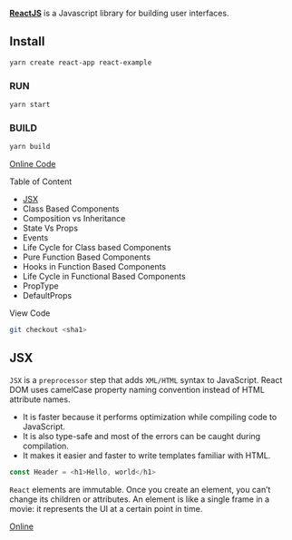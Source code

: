 [**ReactJS**](https://reactjs.org/) is a Javascript library for building user interfaces.

## Install

```bash
yarn create react-app react-example
```

### RUN

```bash
yarn start
```

### BUILD

```bash
yarn build
```

[Online Code](https://stackblitz.com/)

Table of Content

- [JSX](#jsx)
- Class Based Components
- Composition vs Inheritance
- State Vs Props
- Events
- Life Cycle for Class based Components
- Pure Function Based Components
- Hooks in Function Based Components
- Life Cycle in Functional Based Components
- PropType
- DefaultProps

View Code

```bash
git checkout <sha1>
```

## JSX

`JSX` is a `preprocessor` step that adds `XML/HTML` syntax to JavaScript. React DOM uses camelCase property naming convention instead of HTML attribute names.

- It is faster because it performs optimization while compiling code to JavaScript.
- It is also type-safe and most of the errors can be caught during compilation.
- It makes it easier and faster to write templates familiar with HTML.

```javascript
const Header = <h1>Hello, world</h1>
```

`React` elements are immutable. Once you create an element, you can’t change its children or attributes. An element is like a single frame in a movie: it represents the UI at a certain point in time.

[Online](https://stackblitz.com/edit/reactbasic-lesson1)

